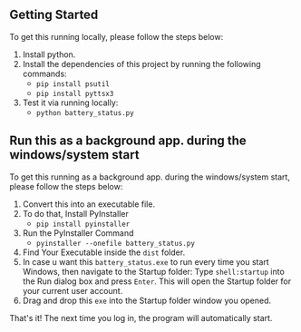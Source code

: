 ## Getting Started
To get this running locally, please follow the steps below:
1. Install python.
2. Install the dependencies of this project by running the following commands:
    - `pip install psutil`
    - `pip install pyttsx3`
3. Test it via running locally:
    - `python battery_status.py`

## Run this as a background app. during the windows/system start
To get this running as a background app. during the windows/system start, please follow the steps below:
1. Convert this into an executable file.
2. To do that, Install PyInstaller
    - `pip install pyinstaller`
3. Run the PyInstaller Command
    - `pyinstaller --onefile battery_status.py`
4. Find Your Executable inside the `dist` folder.
5. In case u want this `battery_status.exe` to run every time you start Windows, then navigate to the Startup folder: Type `shell:startup` into the Run dialog box and press `Enter`. This will open the Startup folder for your current user account.
6. Drag and drop this `exe` into the Startup folder window you opened.

That's it! The next time you log in, the program will automatically start.
